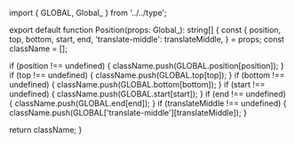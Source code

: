 import { GLOBAL, Global_ } from '../../type';

export default function Position(props: Global_): string[] {
  const {
    position,
    top,
    bottom,
    start,
    end,
    'translate-middle': translateMiddle,
  } = props;
  const className = [];

  if (position !== undefined) {
    className.push(GLOBAL.position[position]);
  }
  if (top !== undefined) {
    className.push(GLOBAL.top[top]);
  }
  if (bottom !== undefined) {
    className.push(GLOBAL.bottom[bottom]);
  }
  if (start !== undefined) {
    className.push(GLOBAL.start[start]);
  }
  if (end !== undefined) {
    className.push(GLOBAL.end[end]);
  }
  if (translateMiddle !== undefined) {
    className.push(GLOBAL['translate-middle'][translateMiddle]);
  }

  return className;
}
